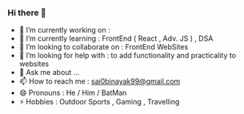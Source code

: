 ### Hi there 👋

- 🔭 I’m currently working on : 
- 🌱 I’m currently learning : FrontEnd ( React , Adv. JS ) , DSA 
- 👯 I’m looking to collaborate on : FrontEnd WebSites
- 🤔 I’m looking for help with : to add functionality and practicality to websites
- 💬 Ask me about ...
- 📫 How to reach me : sai0binayak99@gmail.com
- 😄 Pronouns : He / Him / BatMan
- ⚡ Hobbies : Outdoor Sports , Gaming , Travelling

